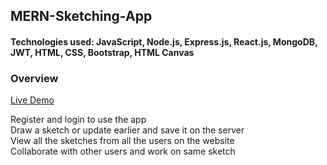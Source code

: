 ## MERN-Sketching-App

#### Technologies used: JavaScript, Node.js, Express.js, React.js, MongoDB, JWT, HTML, CSS, Bootstrap, HTML Canvas

### Overview

[Live Demo](https://www.loom.com/share/3d7dd98973144130b69359c4fabd189a)

Register and login to use the app<br/>
Draw a sketch or update earlier and save it on the server<br/>
View all the sketches from all the users on the website<br/>
Collaborate with other users and work on same sketch<br/>
